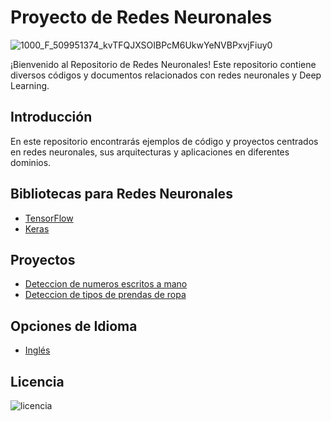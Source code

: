 
# Proyecto de Redes Neuronales

![1000_F_509951374_kvTFQJXSOIBPcM6UkwYeNVBPxvjFiuy0](https://github.com/ManuelMorenoNeria/NeuralNetworks/assets/114908218/878073ac-5f4a-4ada-b9d6-d46a48c64ad7)

¡Bienvenido al Repositorio de Redes Neuronales! Este repositorio contiene diversos códigos y documentos relacionados con redes neuronales y Deep Learning.

## Introducción
En este repositorio encontrarás ejemplos de código y proyectos centrados en redes neuronales, sus arquitecturas y aplicaciones en diferentes dominios.

## Bibliotecas para Redes Neuronales
- [TensorFlow](/ESP/TensorFlow_ES.md)
- [Keras](/ESP/Keras_ES.md)
## Proyectos
- [Deteccion de numeros escritos a mano](/ESP/Learning1ES.ipynb)
- [Deteccion de tipos de prendas de ropa](/ESP/Learning2ES.ipynb)
## Opciones de Idioma
- [Inglés](/README.md)

## Licencia
![licencia](https://github.com/ManuelMorenoNeria/NeuralNetworks/assets/114908218/b860d6df-be55-4733-b9b0-19ccd2a93df7)
